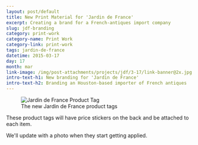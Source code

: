 ```yaml
---
layout: post/default
title: New Print Material for 'Jardin de France'
excerpt: Creating a brand for a French-antiques import company
slug: jdf-branding
category: print-work
category-name: Print Work
category-link: print-work
tags: jardin-de-france
datetime: 2015-03-17
day: 17
month: mar
link-image: /img/post-attachments/projects/jdf/3-17/link-banner@2x.jpg
intro-text-h1: New branding for 'Jardin de France'
intro-text-h2: Branding an Houston-based importer of French antiques
---
```

<article id="jdf-branding">
	<div class="row side-padding">
		<figure>
			<img src="{{ site.blog_cdn }}/img/post-attachments/projects/jdf/3-17/link-banner@2x.jpg" alt="Jardin de France Product Tag">
			<figcaption>The new Jardin de France product tags</figcaption>
		</figure>
		<div class="verbiage">
			<p>These product tags will have price stickers on the back and be attached to each item.</p>
			<p>We'll update with a photo when they start getting applied.</p>
		</div>
	</div>
</article>